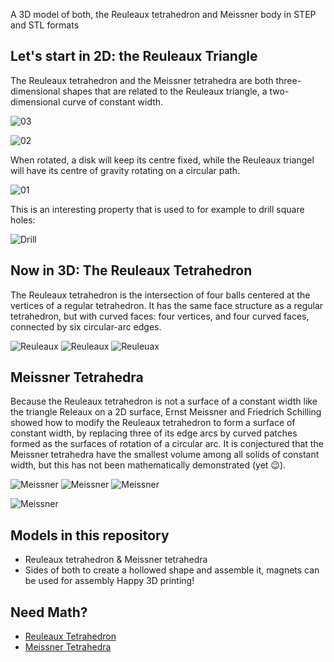 A 3D model of both, the Reuleaux tetrahedron and Meissner body in STEP and STL formats

## Let's start in 2D: the Reuleaux Triangle
The Reuleaux tetrahedron and the Meissner tetrahedra are both three-dimensional shapes that are related to the Reuleaux triangle, a two-dimensional curve of constant width.

![03](https://upload.wikimedia.org/wikipedia/commons/8/8a/Reuleaux_triangle_roll.gif?20161212062058)

![02](https://indraadhwa.com/wp-content/uploads/2021/07/gif.gif)

When rotated, a disk will keep its centre fixed, while the Reuleaux triangel will have its centre of gravity rotating on a circular path.

![01](https://upload.wikimedia.org/wikipedia/commons/2/22/Rotation_of_Reuleaux_triangle.gif?20110824132342)

This is an interesting property that is used to for example to drill square holes:

![Drill](https://i.imgur.com/SEUN3Qa.gif)

## Now in 3D: The Reuleaux Tetrahedron
The Reuleaux tetrahedron is the intersection of four balls centered at the vertices of a regular tetrahedron. It has the same face structure as a regular tetrahedron, but with curved faces: four vertices, and four curved faces, connected by six circular-arc edges.

![Reuleaux](https://mathworld.wolfram.com/images/eps-svg/ReuleauxTetrahedronPOV_900.svg)
![Reuleaux](https://mathworld.wolfram.com/images/eps-svg/ReuleauxTetrahedronWire_700.svg)
![Reuleuax](https://upload.wikimedia.org/wikipedia/commons/4/44/ReuleauxTetrahedron_Animation.gif)

## Meissner Tetrahedra
Because the Reuleaux tetrahedron is not a surface of a constant width like the triangle Releaux on a 2D surface, Ernst Meissner and Friedrich Schilling showed how to modify the Reuleaux tetrahedron to form a surface of constant width, by replacing three of its edge arcs by curved patches formed as the surfaces of rotation of a circular arc. It is conjectured that the Meissner tetrahedra have the smallest volume among all solids of constant width, but this has not been mathematically demonstrated (yet 😉).

![Meissner](https://mathworld.wolfram.com/images/eps-svg/MeissnerTetrahedra_1000.svg)
![Meissner](http://www.xtalgrafix.com/Reuleaux/meissner3b.gif)
![Meissner](http://www.xtalgrafix.com/Reuleaux/meissner3a.gif)

![Meissner](https://i.imgur.com/i0rAlkl.gif)

## Models in this repository
- Reuleaux tetrahedron & Meissner tetrahedra
- Sides of both to create a hollowed shape and assemble it, magnets can be used for assembly
Happy 3D printing!

## Need Math?
- [Reuleaux Tetrahedron](https://mathworld.wolfram.com/ReuleauxTetrahedron.html)
- [Meissner Tetrahedra](https://mathworld.wolfram.com/MeissnerTetrahedra.html)
